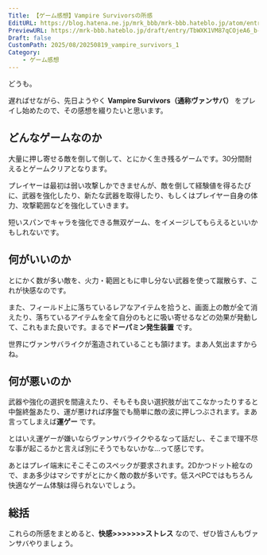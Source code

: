 ```yaml
---
Title: 【ゲーム感想】Vampire Survivorsの所感
EditURL: https://blog.hatena.ne.jp/mrk_bbb/mrk-bbb.hateblo.jp/atom/entry/6802418398553139283
PreviewURL: https://mrk-bbb.hateblo.jp/draft/entry/TbWXK1VM87qCOjeA6_b-Yc8d_ac
Draft: false
CustomPath: 2025/08/20250819_vampire_survivors_1
Category:
    - ゲーム感想
---
```


どうも。

遅ればせながら、先日ようやく **Vampire Survivors（通称ヴァンサバ）** をプレイし始めたので、その感想を綴りたいと思います。

## どんなゲームなのか
大量に押し寄せる敵を倒して倒して、とにかく生き残るゲームです。30分間耐えるとゲームクリアとなります。

プレイヤーは最初は弱い攻撃しかできませんが、敵を倒して経験値を得るたびに、武器を強化したり、新たな武器を取得したり、もしくはプレイヤー自身の体力、攻撃範囲などを強化していきます。

短いスパンでキャラを強化できる無双ゲーム、をイメージしてもらえるといいかもしれないです。

## 何がいいのか
とにかく数が多い敵を、火力・範囲ともに申し分ない武器を使って蹴散らす、これが快感なのです。

また、フィールド上に落ちているレアなアイテムを拾うと、画面上の敵が全て消えたり、落ちているアイテムを全て自分のもとに吸い寄せるなどの効果が発動して、これもまた良いです。まるで**ドーパミン発生装置** です。

世界にヴァンサバライクが濫造されていることも頷けます。まあ人気出ますからね。

## 何が悪いのか
武器や強化の選択を間違えたり、そもそも良い選択肢が出てこなかったりすると中盤終盤あたり、運が悪ければ序盤でも簡単に敵の波に押しつぶされます。まあ言ってしまえば**運ゲー** です。

とはいえ運ゲーが嫌いならヴァンサバライクやるなって話だし、そこまで理不尽な事が起こるかと言えば別にそうでもないかな…って感じです。

あとはプレイ端末にそこそこのスペックが要求されます。2Dかつドット絵なので、まあ多少はマシですがとにかく敵の数が多いです。低スペPCではもちろん快適なゲーム体験は得られないでしょう。

## 総括
これらの所感をまとめると、**快感>>>>>>>ストレス** なので、ぜひ皆さんもヴァンサバやりましょう。



